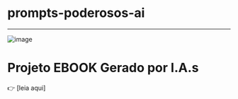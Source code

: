 # prompts-poderosos-ai

--------------------------------------------

![image](https://github.com/FabioAgroTechnology/prompts-poderosos-ai/assets/86381956/96e30a42-84bb-4dad-be1a-26ed5f6ccd78)

# Projeto EBOOK Gerado por I.A.s #

👉 [leia aqui] 





